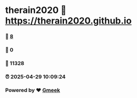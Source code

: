 # therain2020 :link: https://therain2020.github.io 
### :page_facing_up: [8](https://therain2020.github.io/tag.html) 
### :speech_balloon: 0 
### :hibiscus: 11328 
### :alarm_clock: 2025-04-29 10:09:24 
### Powered by :heart: [Gmeek](https://github.com/Meekdai/Gmeek)

